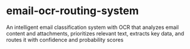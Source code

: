 # email-ocr-routing-system
An intelligent email classification system with OCR that analyzes email content and attachments, prioritizes relevant text, extracts key data, and routes it with confidence and probability scores
